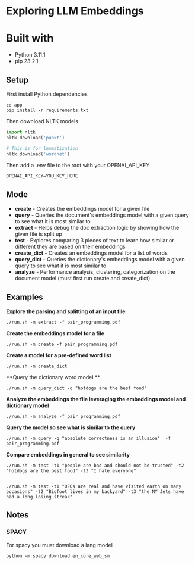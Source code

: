 # Exploring LLM Embeddings

# Built with
- Python 3.11.1
- pip 23.2.1

  
## Setup


First install Python dependencies
```
cd app
pip install -r requirements.txt
```

Then download NLTK models 

```python
import nltk
nltk.download('punkt')

# This is for lemmatization
nltk.download('wordnet')
```

Then add a .env file to the root with your OPENAI_API_KEY
```
OPENAI_API_KEY=YOU_KEY_HERE
```


## Mode

- **create** - Creates the embeddings model for a given file
- **query** - Queries the document's embeddings model with a given query to see what it is most similar to
- **extract** - Helps debug the doc extraction logic by showing how the given file is split up
- **test** - Explores comparing 3 pieces of text to learn how similar or different they are based on their embeddings
- **create_dict** - Creates an embeddings model for a list of words
- **query_dict** - Queries the dictionary's embeddings model with a given query to see what it is most similar to
- **analyze** - Performance analysis, clustering, categorization on the document model (must first run create and create_dict)


## Examples

**Explore the parsing and splitting of an input file**
```
./run.sh -m extract -f pair_programming.pdf           
```


**Create the embeddings model for a file**
```
./run.sh -m create -f pair_programming.pdf           
```

**Create a model for a pre-defined word list**
```
./run.sh -m create_dict
```

**Query the dictionary word model **
```
./run.sh -m query_dict -q "hotdogs are the best food"
```

**Analyze the embeddings the file leveraging the embeddings model and dictionary model**
```
./run.sh -m analyze -f pair_programming.pdf               
```


**Query the model so see what is similar to the query**
```
./run.sh -m query -q "absolute correctness is an illusion"  -f pair_programming.pdf     
```

**Compare embeddings in general to see similarity**
```
./run.sh -m test -t1 "people are bad and should not be trusted" -t2 "hotdogs are the best food" -t3 "I hate everyone" 


./run.sh -m test -t1 "UFOs are real and have visited earth on many occasions" -t2 "Bigfoot lives in my backyard" -t3 "the NY Jets have had a long losing streak" 

```

## Notes
 

### SPACY
For spacy you must download a lang model
```
python -m spacy download en_core_web_sm
```
